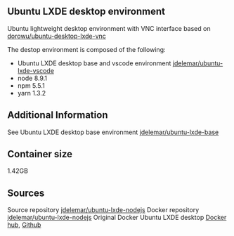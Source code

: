 ## Ubuntu LXDE desktop environment
Ubuntu lightweight desktop environment with VNC interface based on [dorowu/ubuntu-desktop-lxde-vnc](https://hub.docker.com/r/dorowu/ubuntu-desktop-lxde-vnc/)  
  
The destop environment is composed of the following:
- Ubuntu LXDE desktop base and vscode environment [jdelemar/ubuntu-lxde-vscode](https://hub.docker.com/r/jdelemar/ubuntu-lxde-vscode/)
- node 8.9.1
- npm 5.5.1
- yarn 1.3.2

## Additional Information
See Ubuntu LXDE desktop base environment [jdelemar/ubuntu-lxde-base](https://hub.docker.com/r/jdelemar/ubuntu-lxde-base/)

## Container size
1.42GB  

## Sources
Source repository [jdelemar/ubuntu-lxde-nodejs](https://github.com/JDelemar/dockerfiles/tree/master/ubuntu-lxde-nodejs)
Docker repository [jdelemar/ubuntu-lxde-nodejs](https://hub.docker.com/r/jdelemar/ubuntu-lxde-nodejs/)
Original Docker Ubuntu LXDE desktop [Docker hub](https://hub.docker.com/r/dorowu/ubuntu-desktop-lxde-vnc/), [Github](https://github.com/fcwu/docker-ubuntu-vnc-desktop)
